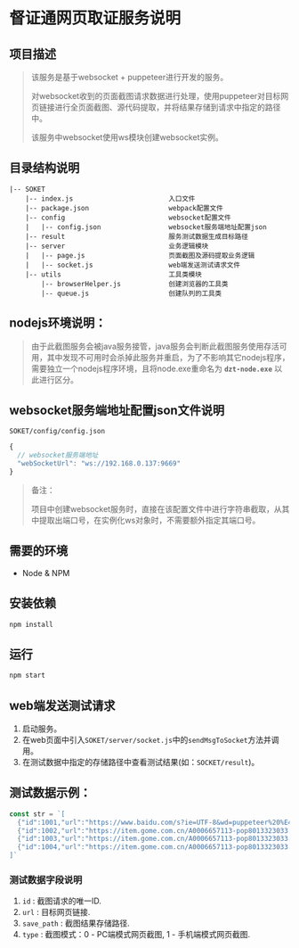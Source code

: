 # 督证通网页取证服务说明

## 项目描述
> 该服务是基于websocket + puppeteer进行开发的服务。
>
> 对websocket收到的页面截图请求数据进行处理，使用puppeteer对目标网页链接进行全页面截图、源代码提取，并将结果存储到请求中指定的路径中。
>
> 该服务中websocket使用ws模块创建websocket实例。

## 目录结构说明
```
|-- SOKET
    |-- index.js                        入口文件
    |-- package.json                    webpack配置文件
    |-- config                          websocket配置文件
    |   |-- config.json                 websocket服务端地址配置json
    |-- result                          服务测试数据生成目标路径
    |-- server                          业务逻辑模块
    |   |-- page.js                     页面截图及源码提取业务逻辑
    |   |-- socket.js                   web端发送测试请求文件
    |-- utils                           工具类模块
        |-- browserHelper.js            创建浏览器的工具类
        |-- queue.js                    创建队列的工具类
```

## nodejs环境说明：
> 由于此截图服务会被java服务接管，java服务会判断此截图服务使用存活可用，其中发现不可用时会杀掉此服务并重启，为了不影响其它nodejs程序，需要独立一个nodejs程序环境，且将node.exe重命名为 **`dzt-node.exe`** 以此进行区分。

## websocket服务端地址配置json文件说明
`SOKET/config/config.json`
```javascript
{
  // websocket服务端地址
  "webSocketUrl": "ws://192.168.0.137:9669"
}
```
> 备注：
>
> 项目中创建websocket服务时，直接在该配置文件中进行字符串截取，从其中提取出端口号，在实例化ws对象时，不需要额外指定其端口号。

## 需要的环境
- Node & NPM

## 安装依赖
```sh
npm install
```

## 运行
```sh
npm start
```

## web端发送测试请求
1. 启动服务。
2. 在web页面中引入`SOKET/server/socket.js`中的`sendMsgToSocket`方法并调用。
3. 在测试数据中指定的存储路径中查看测试结果(如：`SOCKET/result`)。

## 测试数据示例：

```js
const str = `[
  {"id":1001,"url":"https://www.baidu.com/s?ie=UTF-8&wd=puppeteer%20%E4%BB%A5%E6%89%8B%E6%9C%BA%E9%A1%B5%E9%9D%A2%E5%BD%A2%E5%BC%8F%E6%89%93%E5%BC%80","save_path":"D:/DuZhengTong/Soket/result","type":1},
  {"id":1002,"url":"https://item.gome.com.cn/A0006657113-pop8013323033.html?intcmp=box80-0-1_2_0a70ae2621011911330320","save_path":"D:/DuZhengTong/Soket/result","type":0},
  {"id":1003,"url":"https://item.gome.com.cn/A0006657113-pop8013323033.html?intcmp=box80-0-1_2_0a70ae2621011911330320","save_path":"D:/DuZhengTong/Soket/result","type":0},
  {"id":1004,"url":"https://item.gome.com.cn/A0006657113-pop8013323033.html?intcmp=box80-0-1_2_0a70ae2621011911330320","save_path":"D:/DuZhengTong/Soket/result","type":0}
]`
```
### 测试数据字段说明
1. `id` : 截图请求的唯一ID.
2. `url` : 目标网页链接.
3. `save_path` : 截图结果存储路径.
4. `type` : 截图模式：0 - PC端模式网页截图, 1 - 手机端模式网页截图.